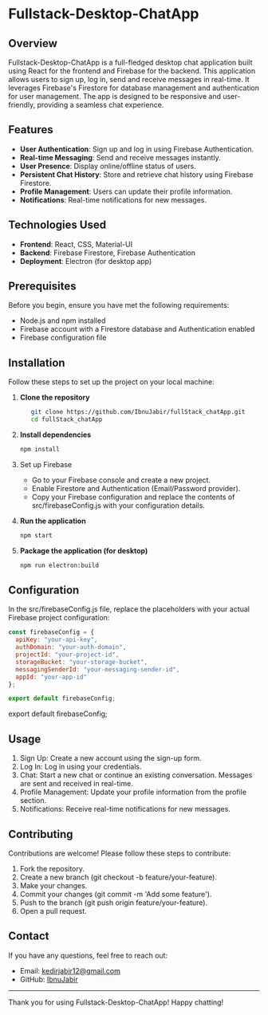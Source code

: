 # Fullstack-Desktop-ChatApp

## Overview

Fullstack-Desktop-ChatApp is a full-fledged desktop chat application built using React for the frontend and Firebase for the backend. This application allows users to sign up, log in, send and receive messages in real-time. It leverages Firebase's Firestore for database management and authentication for user management. The app is designed to be responsive and user-friendly, providing a seamless chat experience.

## Features

- **User Authentication**: Sign up and log in using Firebase Authentication.
- **Real-time Messaging**: Send and receive messages instantly.
- **User Presence**: Display online/offline status of users.
- **Persistent Chat History**: Store and retrieve chat history using Firebase Firestore.
- **Profile Management**: Users can update their profile information.
- **Notifications**: Real-time notifications for new messages.

## Technologies Used

- **Frontend**: React, CSS, Material-UI
- **Backend**: Firebase Firestore, Firebase Authentication
- **Deployment**: Electron (for desktop app)

## Prerequisites

Before you begin, ensure you have met the following requirements:

- Node.js and npm installed
- Firebase account with a Firestore database and Authentication enabled
- Firebase configuration file

## Installation

Follow these steps to set up the project on your local machine:

1. **Clone the repository**
   ```sh
      git clone https://github.com/IbnuJabir/fullStack_chatApp.git
      cd fullStack_chatApp
      ```

2. **Install dependencies**
   ```sh
   npm install
   ```

3. Set up Firebase
   - Go to your Firebase console and create a new project.
   - Enable Firestore and Authentication (Email/Password provider).
   - Copy your Firebase configuration and replace the contents of src/firebaseConfig.js with your configuration details.

4. **Run the application**
   ```sh
   npm start
   ```
   
5. **Package the application (for desktop)**
   ```sh
   npm run electron:build
   ```
   

## Configuration

In the src/firebaseConfig.js file, replace the placeholders with your actual Firebase project configuration:

```javascript
const firebaseConfig = {
  apiKey: "your-api-key",
  authDomain: "your-auth-domain",
  projectId: "your-project-id",
  storageBucket: "your-storage-bucket",
  messagingSenderId: "your-messaging-sender-id",
  appId: "your-app-id"
};

export default firebaseConfig;
```

export default firebaseConfig;

## Usage

1. Sign Up: Create a new account using the sign-up form.
2. Log In: Log in using your credentials.
3. Chat: Start a new chat or continue an existing conversation. Messages are sent and received in real-time.
4. Profile Management: Update your profile information from the profile section.
5. Notifications: Receive real-time notifications for new messages.

## Contributing

Contributions are welcome! Please follow these steps to contribute:

1. Fork the repository.
2. Create a new branch (git checkout -b feature/your-feature).
3. Make your changes.
4. Commit your changes (git commit -m 'Add some feature').
5. Push to the branch (git push origin feature/your-feature).
6. Open a pull request.

## Contact

If you have any questions, feel free to reach out:

- Email: kedirjabir12@gmail.com
- GitHub: [IbnuJabir](https://github.com/IbnuJabir)

---

Thank you for using Fullstack-Desktop-ChatApp! Happy chatting!
